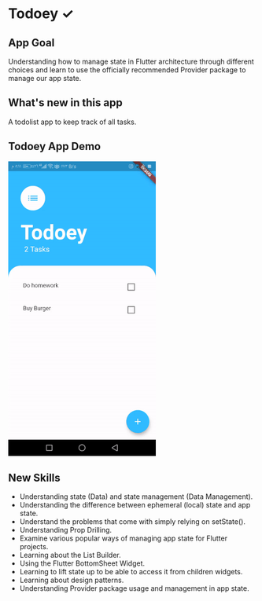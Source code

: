 # Todoey ✓

## App Goal

Understanding how to manage state in Flutter architecture through different choices and learn to use the officially recommended Provider package to manage our app state.


## What's new in this app

A todolist app to keep track of all tasks.

## Todoey App Demo

![](todoey-flutter-app.gif)

## New Skills

- Understanding state (Data) and state management (Data Management).
- Understanding the difference between ephemeral (local) state and app state.
- Understand the problems that come with simply relying on setState().
- Understanding Prop Drilling.
- Examine various popular ways of managing app state for Flutter projects.
- Learning about the List Builder.
- Using the Flutter BottomSheet Widget.
- Learning to lift state up to be able to access it from children widgets.
- Learning about design patterns.
- Understanding Provider package usage and management in app state.
